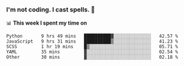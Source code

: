 ### I'm not coding. I cast spells. 🎩

📊 **This week I spent my time on**
<!--START_SECTION:waka-->
```text
Python       9 hrs 49 mins   ██████████▓░░░░░░░░░░░░░░   42.57 % 
JavaScript   9 hrs 31 mins   ██████████▒░░░░░░░░░░░░░░   41.23 % 
SCSS         1 hr 19 mins    █▒░░░░░░░░░░░░░░░░░░░░░░░   05.71 % 
YAML         35 mins         ▓░░░░░░░░░░░░░░░░░░░░░░░░   02.54 % 
Other        30 mins         ▓░░░░░░░░░░░░░░░░░░░░░░░░   02.18 % 
```
<!--END_SECTION:waka-->
